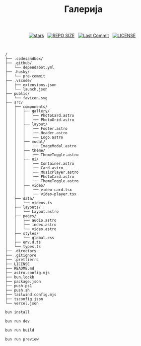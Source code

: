 # <p align="center">Галерија</p>

<br>

<div align="center">
<p>
<a href="https://github.com/crnobog69/galerija/stargazers"><img src="https://img.shields.io/github/stars/crnobog69/galerija?style=for-the-badge&logo=starship&color=C9CBFF&logoColor=C9CBFF&labelColor=302D41" alt="stars"><a>&nbsp;&nbsp;
<a href="https://github.com/crnobog69/galerija/"><img src="https://img.shields.io/github/repo-size/crnobog69/galerija?style=for-the-badge&logo=linux&logoColor=f9e2af&label=Size&labelColor=302D41&color=f9e2af" alt="REPO SIZE"></a>&nbsp;&nbsp;
<a href="https://github.com/crnobog69/galerija/commits/main/"><img src="https://img.shields.io/github/last-commit/crnobog69/galerija?style=for-the-badge&logo=github&logoColor=eba0ac&label=Last%20Commit&labelColor=302D41&color=eba0ac" alt="Last Commit"></a>&nbsp;&nbsp;
<a href="https://github.com/crnobog69/galerija/LICENSE"><img src="https://img.shields.io/github/license/crnobog69/galerija?style=for-the-badge&logo=&color=CBA6F7&logoColor=CBA6F7&labelColor=302D41" alt="LICENSE"></a>&nbsp;&nbsp;
</p>
</div>

<br>

```text
/
├── .codesandbox/
├── .github/
│   └── dependabot.yml
├── .husky/
│   └── pre-commit
├── .vscode/
│   ├── extensions.json
│   └── launch.json
├── public/
│   └── favicon.svg
├── src/
│   ├── components/
│   │   ├── gallery/
│   │   │   ├── PhotoCard.astro
│   │   │   └── PhotoGrid.astro
│   │   ├── layout/
│   │   │   ├── Footer.astro
│   │   │   ├── Header.astro
│   │   │   ├── Logo.astro
│   │   ├── modal/
│   │   │   └── ImageModal.astro
│   │   ├── theme/
│   │   │   └── ThemeToggle.astro
│   │   ├── ui/
│   │   │   ├── Container.astro
│   │   │   ├── Card.astro
│   │   │   ├── MusicPlayer.astro
│   │   │   ├── PhotoCard.astro
│   │   │   └── ThemeToggle.astro
│   │   ├── video/
│   │   │   ├── video-card.tsx
│   │   │   └── video-player.tsx
│   ├── data/
│   │   └── videos.ts
│   ├── layouts/
│   │   └── Layout.astro
│   ├── pages/
│   │   ├── audio.astro
│   │   ├── index.astro
│   │   └── video.astro
│   ├── styles/
│   │   └── global.css
│   ├── env.d.ts
│   └── types.ts
├── .directory
├── .gitignore
├── .prettierrc
├── LICENSE
├── README.md
├── astro.config.mjs
├── bun.lockb
├── package.json
├── push.ps1
├── push.sh
├── tailwind.config.mjs
├── tsconfig.json
└── vercel.json
```

```bash
bun install
```

```bash
bun run dev
```

```bash
bun run build
```

```bash
bun run preview
```
